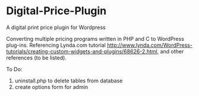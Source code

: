 # Digital-Price-Plugin
A digital print price plugin for Wordpress

Converting multiple pricing programs written in PHP and C to WordPress plug-ins. Referencing Lynda.com tutorial http://www.lynda.com/WordPress-tutorials/creating-custom-widgets-and-plugins/68626-2.html, and other references (to be listed).

To Do:
1) uninstall.php to delete tables from database
2) create options form for admin
